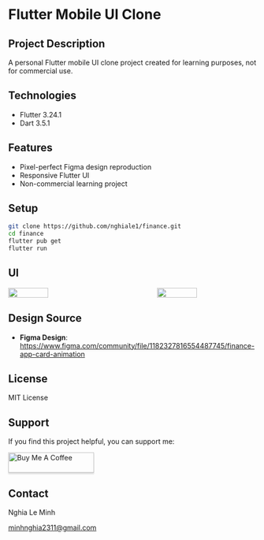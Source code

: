 # Flutter Mobile UI Clone

## Project Description
A personal Flutter mobile UI clone project created for learning purposes, not for commercial use.

## Technologies
- Flutter 3.24.1
- Dart 3.5.1

## Features
- Pixel-perfect Figma design reproduction
- Responsive Flutter UI
- Non-commercial learning project

## Setup
```bash
git clone https://github.com/nghiale1/finance.git
cd finance
flutter pub get
flutter run
```

## UI
<div style="display: flex; justify-content: space-between;">
<img src="https://github.com/user-attachments/assets/d1e83199-202e-4905-bd9f-80ed1b2c902d" width="40%" />
<img src="https://github.com/user-attachments/assets/875d8a30-9196-4445-ba84-594bef307373" width="40%"/>
</div>

## Design Source
- **Figma Design**: https://www.figma.com/community/file/1182327816554487745/finance-app-card-animation

## License
MIT License

## Support
If you find this project helpful, you can support me:

<a href="https://buymeacoffee.com/nghiale1" target="_blank"><img src="https://www.buymeacoffee.com/assets/img/custom_images/orange_img.png" alt="Buy Me A Coffee" style="height: 41px !important;width: 174px !important;box-shadow: 0px 3px 2px 0px rgba(190, 190, 190, 0.5) !important;-webkit-box-shadow: 0px 3px 2px 0px rgba(190, 190, 190, 0.5) !important;" ></a>


## Contact
Nghia Le Minh

minhnghia2311@gmail.com
